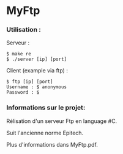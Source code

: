 # MyFtp

### Utilisation :

Serveur :

```
$ make re
$ ./server [ip] [port]
```

Client (example via ftp) :
```
$ ftp [ip] [port]
Username : $ anonymous
Password : $
```

### Informations sur le projet:

Rélisation d'un serveur Ftp en language #C.

Suit l'ancienne norme Epitech.

Plus d'informations dans MyFtp.pdf.
